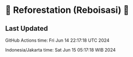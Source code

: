 
# 🌳 Reforestation (Reboisasi) 🌲

## Last Updated

GitHub Actions time: Fri Jun 14 22:17:18 UTC 2024

Indonesia/Jakarta time: Sat Jun 15 05:17:18 WIB 2024
